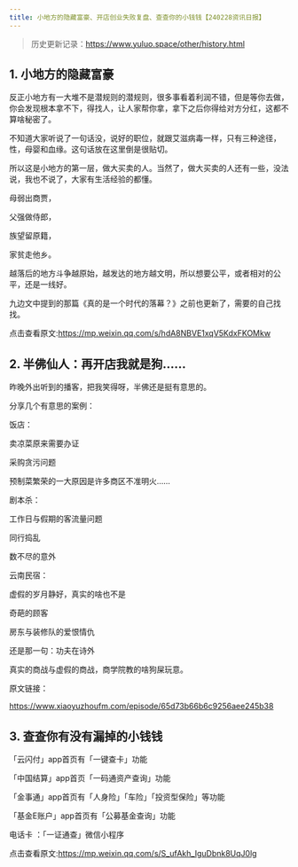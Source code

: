 ```yaml
---
title: 小地方的隐藏富豪、开店创业失败复盘、查查你的小钱钱【240228资讯日报】
---
```

> 历史更新记录：https://www.yuluo.space/other/history.html
## 1. 小地方的隐藏富豪

反正小地方有一大堆不是潜规则的潜规则，很多事看着利润不错，但是等你去做，你会发现根本拿不下，得找人，让人家帮你拿，拿下之后你得给对方分红，这都不算啥秘密了。

不知道大家听说了一句话没，说好的职位，就跟艾滋病毒一样，只有三种途径，性，母婴和血缘。这句话放在这里倒是很贴切。

所以这是小地方的第一层，做大买卖的人。当然了，做大买卖的人还有一些，没法说，我也不说了，大家有生活经验的都懂。

母弱出商贾，

父强做侍郎，

族望留原籍，

家贫走他乡。

越落后的地方斗争越原始，越发达的地方越文明，所以想要公平，或者相对的公平，还是一线好。

九边文中提到的那篇《真的是一个时代的落幕？》之前也更新了，需要的自己找找。

点击查看原文:https://mp.weixin.qq.com/s/hdA8NBVE1xqV5KdxFKOMkw


## 2. 半佛仙人：再开店我就是狗……

昨晚外出听到的播客，把我笑得呀，半佛还是挺有意思的。

分享几个有意思的案例：

饭店：

 卖凉菜原来需要办证

采购贪污问题

预制菜繁荣的一大原因是许多商区不准明火……



剧本杀：

 工作日与假期的客流量问题

同行捣乱

数不尽的意外



云南民宿：

 虚假的岁月静好，真实的啥也不是

奇葩的顾客

房东与装修队的爱恨情仇


还是那一句：功夫在诗外

真实的商战与虚假的商战，商学院教的啥狗屎玩意。

原文链接：

https://www.xiaoyuzhoufm.com/episode/65d73b66b6c9256aee245b38


## 3. 查查你有没有漏掉的小钱钱

「云闪付」app首页有「一键查卡」功能

「中国结算」app首页「一码通资产查询」功能

「金事通」app首页有「人身险」「车险」「投资型保险」等功能

「基金E账户」app首页有「公募基金查询」功能

电话卡 ：「一证通查」微信小程序

点击查看原文:https://mp.weixin.qq.com/s/S_ufAkh_IguDbnk8UqJ0lg



